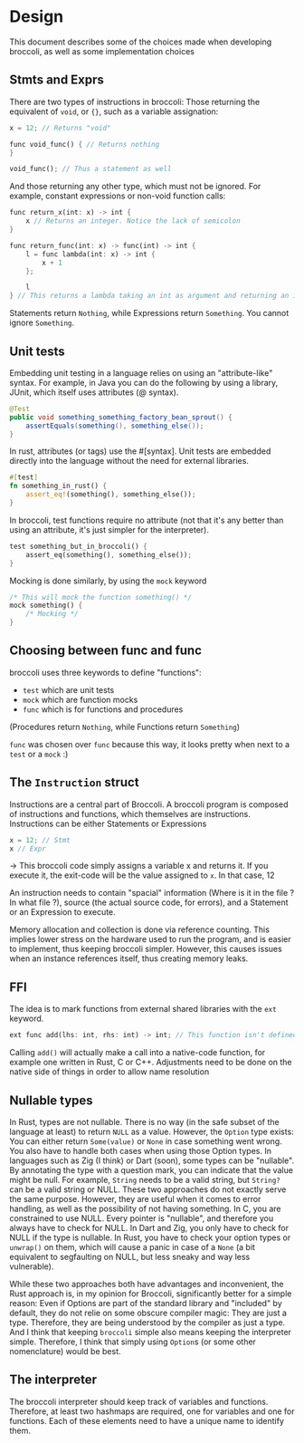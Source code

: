 # Design

This document describes some of the choices made when developing broccoli, as well
as some implementation choices

## Stmts and Exprs

There are two types of instructions in broccoli: Those returning the equivalent of `void`,
or `{}`, such as a variable assignation:

```rust
x = 12; // Returns "void"

func void_func() { // Returns nothing
}

void_func(); // Thus a statement as well
```

And those returning any other type, which must not be ignored. For example, constant
expressions or non-void function calls:

```rust
func return_x(int: x) -> int {
    x // Returns an integer. Notice the lack of semicolon
}

func return_func(int: x) -> func(int) -> int {
    l = func lambda(int: x) -> int {
        x + 1
    };

    l
} // This returns a lambda taking an int as argument and returning an int
```

Statements return `Nothing`, while Expressions return `Something`. You cannot ignore
`Something`.

## Unit tests

Embedding unit testing in a language relies on using an "attribute-like" syntax. For
example, in Java you can do the following by using a library, JUnit, which itself uses
attributes (@ syntax).

```java
@Test
public void something_something_factory_bean_sprout() {
    assertEquals(something(), something_else());
}
```

In rust, attributes (or tags) use the #[syntax]. Unit tests are embedded directly into
the language without the need for external libraries.

```rust
#[test]
fn something_in_rust() {
    assert_eq!(something(), something_else());
}
```

In broccoli, test functions require no attribute (not that it's any better than using
an attribute, it's just simpler for the interpreter).

```rust
test something_but_in_broccoli() {
    assert_eq(something(), something_else());
}
```

Mocking is done similarly, by using the `mock` keyword

```rust
/* This will mock the function something() */
mock something() {
    /* Mocking */
}
```

## Choosing between func and func

broccoli uses three keywords to define "functions":
* `test` which are unit tests
* `mock` which are function mocks
* `func` which is for functions and procedures

(Procedures return `Nothing`, while Functions return `Something`)

`func` was chosen over `func` because this way, it looks pretty when next to a `test` or
a `mock` :)

## The `Instruction` struct

Instructions are a central part of Broccoli. A broccoli program is composed of
instructions and functions, which themselves are instructions.
Instructions can be either Statements or Expressions

```rust
x = 12; // Stmt
x // Expr
```
-> This broccoli code simply assigns a variable x and returns it. If you execute it, the
exit-code will be the value assigned to `x`. In that case, 12

An instruction needs to contain "spacial" information (Where is it in the file ? In what
file ?), source (the actual source code, for errors), and a Statement or an Expression
to execute.

Memory allocation and collection is done via reference counting. This implies lower stress
on the hardware used to run the program, and is easier to implement, thus keeping
broccoli simpler. However, this causes issues when an instance references itself, thus
creating memory leaks.

## FFI

The idea is to mark functions from external shared libraries with the `ext` keyword.

```rust
ext func add(lhs: int, rhs: int) -> int; // This function isn't defined in broccoli
```

Calling `add()` will actually make a call into a native-code function, for example one
written in Rust, C or C++. Adjustments need to be done on the native side of things in
order to allow name resolution

## Nullable types

In Rust, types are not nullable. There is no way (in the safe subset of the language
at least) to return `NULL` as a value. However, the `Option` type exists: You can either
return `Some(value)` or `None` in case something went wrong. You also have to handle both
cases when using those Option types. In languages such as Zig (I think) or Dart (soon),
some types can be "nullable". By annotating the type with a question mark, you can
indicate that the value might be null. For example, `String` needs to be a valid string,
but `String?` can be a valid string or NULL. These two approaches do not exactly serve
the same purpose. However, they are useful when it comes to error handling, as well as
the possibility of not having something. In C, you are constrained to use NULL. Every
pointer is "nullable", and therefore you always have to check for NULL. In Dart and Zig,
you only have to check for NULL if the type is nullable. In Rust, you have to check
your option types or `unwrap()` on them, which will cause a panic in case of a `None`
(a bit equivalent to segfaulting on NULL, but less sneaky and way less vulnerable).

While these two approaches both have advantages and inconvenient, the Rust approach is,
in my opinion for Broccoli, significantly better for a simple reason: Even if Options are
part of the standard library and "included" by default, they do not relie on some obscure
compiler magic: They are just a type. Therefore, they are being understood by the compiler
as just a type. And I think that keeping `broccoli` simple also means keeping the interpreter
simple. Therefore, I think that simply using `Option`s (or some other nomenclature) would
be best.

## The interpreter

The broccoli interpreter should keep track of variables and functions. Therefore, at
least two hashmaps are required, one for variables and one for functions. Each of these
elements need to have a unique name to identify them.